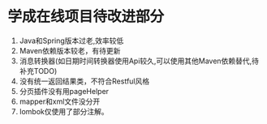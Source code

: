 # 学成在线项目待改进部分

1. Java和Spring版本过老,效率较低
2. Maven依赖版本较老，有待更新
3. 消息转换器(如日期时间转换器使用Api较久,可以使用其他Maven依赖替代,待补充TODO)
4. 没有统一返回结果类，不符合Restful风格
5. 分页插件没有用pageHelper
6. mapper和xml文件没分开
7. lombok仅使用了部分注解。

